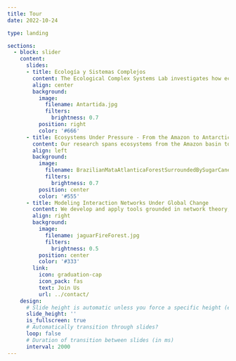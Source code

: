 ```yaml
---
title: Tour
date: 2022-10-24

type: landing

sections:
  - block: slider
    content:
      slides:
      - title: Ecología y Sistemas Complejos
        content: The Ecological Complex Systems Lab investigates how ecological systems are shaped by interactions across scales—spatial, temporal, and organizational—using complex systems theory, quantitative modeling, and network approaches. 
        align: center
        background:
          image:
            filename: Antartida.jpg 
            filters:
              brightness: 0.7
          position: right
          color: '#666'
      - title: Ecosystems Under Pressure - From the Amazon to Antarctica
        content: Our research spans ecosystems from the Amazon basin to the Southern Ocean, addressing pressing questions about biodiversity loss, food web stability, climate change, fragmentation, and disturbance regimes such as wildfires.
        align: left
        background:
          image:
            filename: BrazilianMataAtlanticaForestSurroundedBySugarCane.jpg
            filters:
              brightness: 0.7
          position: center
          color: '#555'
      - title: Modeling Interaction Networks Under Global Change
        content: We develop and apply tools grounded in network theory, spatial ecology, and stochastic modeling to explore how species interactions—both trophic and non-trophic—govern the resilience and functioning of ecosystems under anthropogenic stressors.
        align: right
        background:
          image:
            filename: jaguarFireForest.jpg
            filters:
              brightness: 0.5
          position: center
          color: '#333'
        link:
          icon: graduation-cap
          icon_pack: fas
          text: Join Us
          url: ../contact/
    design:
      # Slide height is automatic unless you force a specific height (e.g. '400px')
      slide_height: ''
      is_fullscreen: true
      # Automatically transition through slides?
      loop: false
      # Duration of transition between slides (in ms)
      interval: 2000
---
```

